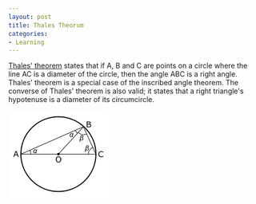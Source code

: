 ```yaml
---
layout: post
title: Thales Theorum
categories:
- Learning
---
```



[Thales' theorem](http://en.wikipedia.org/wiki/Thales'_theorem) states that if A, B and C are points on a circle where the line AC is a diameter of the circle, then the angle ABC is a right angle. Thales' theorem is a special case of the inscribed angle theorem. The converse of Thales' theorem is also valid; it states that a right triangle's hypotenuse is a diameter of its circumcircle.

![](/img/thales_theorum.png "thales_theorum")
